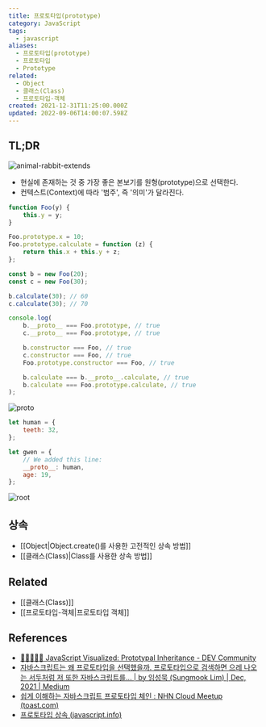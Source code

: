 ```yaml
---
title: 프로토타입(prototype)
category: JavaScript
tags:
  - javascript
aliases:
  - 프로토타입(prototype)
  - 프로토타입
  - Prototype
related:
  - Object
  - 클래스(Class)
  - 프로토타입-객체
created: 2021-12-31T11:25:00.000Z
updated: 2022-09-06T14:00:07.598Z
---
```


## TL;DR

![animal-rabbit-extends](https://ko.javascript.info/article/class-inheritance/animal-rabbit-extends.svg)

- 현실에 존재하는 것 중 가장 좋은 본보기를 원형(prototype)으로 선택한다.
- 컨텍스트(Context)에 따라 '범주', 즉 '의미'가 달라진다.

```js
function Foo(y) {
	this.y = y;
}

Foo.prototype.x = 10;
Foo.prototype.calculate = function (z) {
	return this.x + this.y + z;
};

const b = new Foo(20);
const c = new Foo(30);

b.calculate(30); // 60
c.calculate(30); // 70

console.log(
	b.__proto__ === Foo.prototype, // true
	c.__proto__ === Foo.prototype, // true

	b.constructor === Foo, // true
	c.constructor === Foo, // true
	Foo.prototype.constructor === Foo, // true

	b.calculate === b.__proto__.calculate, // true
	b.calculate === Foo.prototype.calculate, // true
);
```

![proto](https://res.cloudinary.com/dg3gyk0gu/image/upload/v1590534071/just-javascript-email-images/jj09/proto.png)

```js
let human = {
	teeth: 32,
};

let gwen = {
	// We added this line:
	__proto__: human,
	age: 19,
};
```

![root](https://res.cloudinary.com/dg3gyk0gu/image/upload/v1590534071/just-javascript-email-images/jj09/root1.png)

## 상속

- [[Object|Object.create()를 사용한 고전적인 상속 방법]]
- [[클래스(Class)|Class를 사용한 상속 방법]]

## Related

- [[클래스(Class)]]
- [[프로토타입-객체|프로토타입 객체]]

## References

- [🎉👨‍👩‍👧‍👧 JavaScript Visualized: Prototypal Inheritance - DEV Community](https://dev.to/lydiahallie/javascript-visualized-prototypal-inheritance-47co)
- [자바스크립트는 왜 프로토타입을 선택했을까. 프로토타입으로 검색하면 으레 나오는 서두처럼 저 또한 자바스크립트를… | by 임성묵 (Sungmook Lim) | Dec, 2021 | Medium](https://medium.com/@limsungmook/%EC%9E%90%EB%B0%94%EC%8A%A4%ED%81%AC%EB%A6%BD%ED%8A%B8%EB%8A%94-%EC%99%9C-%ED%94%84%EB%A1%9C%ED%86%A0%ED%83%80%EC%9E%85%EC%9D%84-%EC%84%A0%ED%83%9D%ED%96%88%EC%9D%84%EA%B9%8C-997f985adb42)
- [쉽게 이해하는 자바스크립트 프로토타입 체인 : NHN Cloud Meetup (toast.com)](https://meetup.toast.com/posts/104)
- [프로토타입 상속 (javascript.info)](https://ko.javascript.info/prototype-inheritance)
